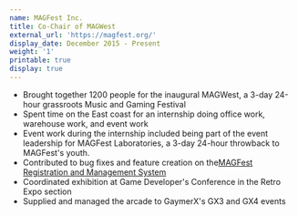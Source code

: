 ```yaml
---
name: MAGFest Inc.
title: Co-Chair of MAGWest
external_url: 'https://magfest.org/'
display_date: December 2015 - Present
weight: '1'
printable: true
display: true
---
```

* Brought together 1200 people for the inaugural MAGWest, a 3-day 24-hour grassroots Music and Gaming Festival
* Spent time on the East coast for an internship doing office work, warehouse work, and event work
* Event work during the internship included being part of the event leadership for MAGFest Laboratories, a 3-day 24-hour throwback to MAGFest's youth.
* Contributed to bug fixes and feature creation on the[MAGFest Registration and Management System](https://github.com/magfest/ubersystem)
* Coordinated exhibition at Game Developer's Conference in the Retro Expo section
* Supplied and managed the arcade to GaymerX's GX3 and GX4 events
